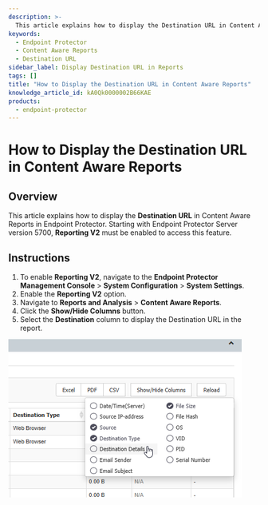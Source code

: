 ```yaml
---
description: >-
  This article explains how to display the Destination URL in Content Aware Reports in Endpoint Protector.
keywords:
  - Endpoint Protector
  - Content Aware Reports
  - Destination URL
sidebar_label: Display Destination URL in Reports
tags: []
title: "How to Display the Destination URL in Content Aware Reports"
knowledge_article_id: kA0Qk0000002B66KAE
products:
  - endpoint-protector
---
```


# How to Display the Destination URL in Content Aware Reports

## Overview

This article explains how to display the **Destination URL** in Content Aware Reports in Endpoint Protector. Starting with Endpoint Protector Server version 5700, **Reporting V2** must be enabled to access this feature.

## Instructions

1. To enable **Reporting V2**, navigate to the **Endpoint Protector Management Console** > **System Configuration** > **System Settings**.
2. Enable the **Reporting V2** option.
3. Navigate to **Reports and Analysis** > **Content Aware Reports**.
4. Click the **Show/Hide Columns** button.
5. Select the **Destination** column to display the Destination URL in the report.

![Show/Hide Columns option in Content Aware Reports](./images/servlet_image_744e12be3cff.png)